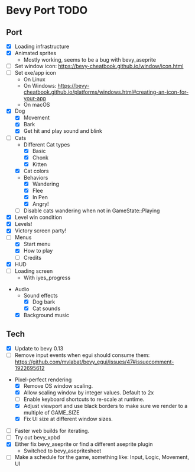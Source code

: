 # Bevy Port TODO
## Port
* [x] Loading infrastructure
* [x] Animated sprites
  * Mostly working, seems to be a bug with bevy_aseprite
* [ ] Set window icon: https://bevy-cheatbook.github.io/window/icon.html
* [ ] Set exe/app icon
  * On Linux
  * On Windows: https://bevy-cheatbook.github.io/platforms/windows.html#creating-an-icon-for-your-app
  * On macOS
* [x] Dog
  * [x] Movement
  * [x] Bark
  * [x] Get hit and play sound and blink
* [ ] Cats
  * Different Cat types
    * [x] Basic
    * [x] Chonk
    * [x] Kitten
  * [x] Cat colors
  * Behaviors
    * [x] Wandering
    * [x] Flee
    * [x] In Pen
    * [x] Angry!
  * [ ] Disable cats wandering when not in GameState::Playing
* [x] Level win condition
* [x] Levels!
* [x] Victory screen party!
* [ ] Menus
  * [x] Start menu
  * [x] How to play
  * [ ] Credits
* [x] HUD
* [ ] Loading screen
  * With iyes_progress
* Audio
  * Sound effects
    * [x] Dog bark
    * [x] Cat sounds
  * [x] Background music

## Tech
* [x] Update to bevy 0.13
* [ ] Remove input events when egui should consume them:
https://github.com/mvlabat/bevy_egui/issues/47#issuecomment-1922695612
* Pixel-perfect rendering
  * [x] Remove OS window scaling.
  * [x] Allow scaling window by integer values. Default to 2x
  * [ ] Enable keyboard shortcuts to re-scale at runtime.
  * [x] Adjust viewport and use black borders to make sure we render to a multiple of GAME_SIZE
  * [x] Fix UI size at different window sizes.
* [ ] Faster web builds for iterating.
* [ ] Try out bevy_xpbd
* [x] Either fix bevy_aseprite or find a different aseprite plugin
  * Switched to bevy_asepritesheet
* [ ] Make a schedule for the game, something like: Input, Logic, Movement, UI
